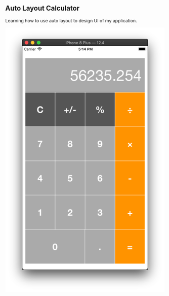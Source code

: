 ## Auto Layout Calculator ##

Learning how to use auto layout to design UI of my application.

![Auto Layout Calculator](img/Auto-Layout-Calculator.png)
